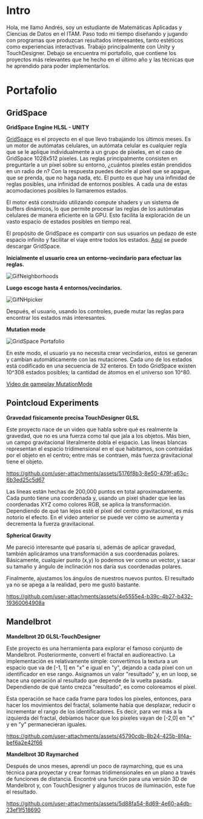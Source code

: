 
# Intro

Hola, me llamo Andrés, soy un estudiante de Matemáticas Aplicadas y Ciencias de Datos en el ITAM. Paso todo mi tiempo diseñando y jugando con programas que produzcan resultados interesantes, tanto estéticos como experiencias interactivas. Trabajo principalmente con Unity y TouchDesigner. Debajo se encuentra mi portafolio, que contiene los proyectos más relevantes que he hecho en el último año y las técnicas que he aprendido para poder implementarlos.

# Portafolio

## GridSpace

**GridSpace Engine HLSL - UNITY**

[GridSpace](https://github.com/andressev/GridSpacee) es el proyecto en el que llevo trabajando los últimos meses. Es un motor de autómatas celulares, un autómata celular es cualquier regla que se le aplique individualmente a un grupo de píxeles, en el caso de GridSpace 1028x512 píxeles. Las reglas principalmente consisten en preguntarle a un píxel sobre su entorno, ¿cuántos píxeles están prendidos en un radio de n? Con la respuesta puedes decirle al píxel que se apague, que se prenda, que no haga nada, etc. El punto es que hay una infinidad de reglas posibles, una infinidad de entornos posibles. A cada una de estas acomodaciones posibles lo llamaremos estados.

El motor está construido utilizando compute shaders y un sistema de buffers dinámicos, lo que permite procesar las reglas de los autómatas celulares de manera eficiente en la GPU. Esto facilita la exploración de un vasto espacio de estados posibles en tiempo real.

El propósito de GridSpace es compartir con sus usuarios un pedazo de este espacio infinito y facilitar el viaje entre todos los estados. [Aquí](https://github.com/andressev/GridSpacee) se puede descargar GridSpace.

**Inicialmente el usuario crea un entorno-vecindario para efectuar las reglas.**

![GifNeighborhoods](https://github.com/user-attachments/assets/50d62360-fe90-4d12-9d1b-b9752f77f903)

**Luego escoge hasta 4 entornos/vecindarios.**

![GifNHpicker](https://github.com/user-attachments/assets/4b6dffc1-a23e-48b7-85d1-b621b58c3c62)

Después, el usuario, usando los controles, puede mutar las reglas para encontrar los estados más interesantes.

**Mutation mode**

![GridSpace Portafolio](https://github.com/user-attachments/assets/15eea6ea-17d4-42ae-805a-d90a68d3d044)

En este modo, el usuario ya no necesita crear vecindarios, estos se generan y cambian automáticamente con las mutaciones. Cada uno de los estados está codificado en una secuencia de 32 enteros. En todo GridSpace existen 10^308 estados posibles; la cantidad de átomos en el universo son 10^80.

[Video de gameplay MutationMode](https://www.youtube.com/watch?v=BqFUAaOdQgY)

## Pointcloud Experiments

**Gravedad físicamente precisa TouchDesigner GLSL**

Este proyecto nace de un video que habla sobre qué es realmente la gravedad, que no es una fuerza como tal que jala a los objetos. Más bien, un campo gravitacional literalmente dobla el espacio. Las líneas blancas representan el espacio tridimensional en el que habitamos, son contraídas por el objeto en el centro; entre más se contraen, más fuerza gravitacional tiene el objeto.

https://github.com/user-attachments/assets/5176f8b3-8e50-479f-a63c-6b3ed25c5d67

Las líneas están hechas de 200,000 puntos en total aproximadamente. Cada punto tiene una coordenada y, usando un pixel shader que lee las coordenadas XYZ como colores RGB, se aplica la transformación. Dependiendo de qué tan lejos esté el píxel del centro gravitacional, es más notorio el efecto. En el video anterior se puede ver cómo se aumenta y decrementa la fuerza gravitacional.

**Spherical Gravity**

Me pareció interesante qué pasaría si, además de aplicar gravedad, también aplicáramos una transformación a sus coordenadas polares. Básicamente, cualquier punto (x,y) lo podemos ver como un vector, y sacar su tamaño y ángulo de inclinación nos daría sus coordenadas polares.

Finalmente, ajustamos los ángulos de nuestros nuevos puntos. El resultado ya no se apega a la realidad, pero me gustó bastante.

https://github.com/user-attachments/assets/4e5555e4-b39c-4b27-b432-19360064908a

## Mandelbrot

**Mandelbrot 2D GLSL-TouchDesigner**

Este proyecto es una herramienta para explorar el famoso conjunto de Mandelbrot. Posteriormente, convertí el fractal en audioreactivo. La implementación es relativamente simple: convertimos la textura a un espacio que va de [-1, 1] en "x" e igual en "y", dejando a cada píxel con un identificador en ese rango. Asignamos un valor "resultado" y, en un loop, se hace una operación al resultado que depende de la vuelta pasada. Dependiendo de qué tanto crezca "resultado", es como coloreamos el píxel.

Esta operación se hace cada frame para todos los píxeles, entonces, para hacer los movimientos del fractal, solamente había que desplazar, reducir o incrementar el rango de los identificadores. Es decir, para ver más a la izquierda del fractal, debíamos hacer que los píxeles vayan de [-2,0] en "x" y en "y" permanecieran iguales.

https://github.com/user-attachments/assets/45790cdb-8b24-425b-8f4a-bef6a2e42f66

**Mandelbrot 3D Raymarched**

Después de unos meses, aprendí un poco de raymarching, que es una técnica para proyectar y crear formas tridimensionales en un plano a través de funciones de distancia. Encontré una función para una versión 3D de Mandelbrot y, con TouchDesigner y algunos trucos de iluminación, este fue el resultado.

https://github.com/user-attachments/assets/5d88fa54-8d69-4e60-a4db-23ef1f518690
